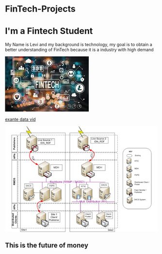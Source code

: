 # FinTech-Projects
<h1>I'm a Fintech Student</h1>
My Name is Levi and my background is technology, my goal is to obtain a better understanding of FinTech because it is a industry with high demand

![](https://github.com/lchristij/FinTech-Projects/blob/main/images/fintech.jpg)

[exante data vid](https://m.exantedata.com/2019/09/12144835/Jens_RealVision_Intro.mp4)

![](https://github.com/lchristij/FinTech-Projects/blob/main/images/MDmicroservices.png)

<h2>This is the future of money</h2>
